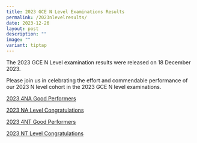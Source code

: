 ```yaml
---
title: 2023 GCE N Level Examinations Results
permalink: /2023nlevelresults/
date: 2023-12-26
layout: post
description: ""
image: ""
variant: tiptap
---
```

<p>The 2023 GCE N Level examination results were released on 18 December
2023.</p>
<p></p>
<p>Please join us in celebrating the effort and commendable performance of
our 2023 N level cohort in the 2023 GCE N level examinations.&nbsp;</p>
<p></p>
<p><a href="/files/2023_4N_A__gd_performers.pdf" rel="noopener noreferrer nofollow" target="_blank">2023 4NA Good Performers</a>
</p>
<p><a href="/files/2023_NA_Level_Congratulations.pdf" rel="noopener noreferrer nofollow" target="_blank">2023 NA Level Congratulations</a>
</p>
<p><a href="/files/2023_4N_T__Good_Performers.pdf" rel="noopener noreferrer nofollow" target="_blank">2023 4NT Good Performers</a>
</p>
<p><a href="/files/2023_NT_Level_Congratulations_v1.pdf" rel="noopener noreferrer nofollow" target="_blank">2023 NT Level Congratulations</a>
</p>
<p></p>
